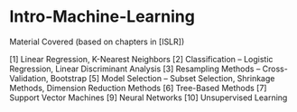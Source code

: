 # Intro-Machine-Learning

Material Covered (based on chapters in [ISLR])

[1] Linear Regression, K-Nearest Neighbors
[2] Classification – Logistic Regression, Linear Discriminant Analysis 
[3] Resampling Methods – Cross-Validation, Bootstrap
[5] Model Selection – Subset Selection, Shrinkage Methods, Dimension Reduction Methods
[6] Tree-Based Methods
[7] Support Vector Machines
[9] Neural Networks
[10] Unsupervised Learning
